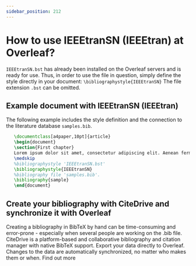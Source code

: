 ```yaml
---
sidebar_position: 212
---
```


# How to use IEEEtranSN (IEEEtran) at Overleaf?
`IEEEtranSN.bst` has already been installed on the Overleaf servers and is ready for use. Thus, in order to use the file in question, simply define the style directly in your document: `\bibliographystyle{IEEEtranSN}` The file extension `.bst` can be omitted.

## Example document with IEEEtranSN (IEEEtran)
The following example includes the style definition and the connection to the literature database `samples.bib`.
```tex
   \documentclass[a4paper,10pt]{article}
   \begin{document}
   \section{First chapter}
   Lorem ipsum dolor sit amet, consectetur adipiscing elit. Aenean fermentum justo massa, ut maximus mauris sodales et. Aenean vel elit a erat rhoncus pharetra.
   \medskip
   %bibliographystyle 'IEEEtranSN.bst'
   \bibliographystyle{IEEEtranSN}
   %bibliography file 'samples.bib'.
   \bibliography{sample}
   \end{document}
```

## Create your bibliography with CiteDrive and synchronize it with Overleaf
Creating a bibliography in BibTeX by hand can be time-consuming and error-prone - especially when several people are working on the .bib file. CiteDrive is a platform-based and collaborative bibliography and citation manager with native BibTeX support. Export your data directly to Overleaf. Changes to the data are automatically synchronized, no matter who makes them or when. Find out more
